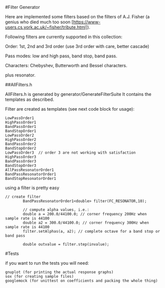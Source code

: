 #Filter Generator


Here are implemented some filters based on the filters of A.J. Fisher (a genius who died much too soon [https://www-users.cs.york.ac.uk/~fisher/tribute.html]).

Following filters are currently supported in this collection:


Order: 1st, 2nd and 3rd order (use 3rd order with care, better cascade)

Pass modes: low and high pass, band stop, band pass.

Characters: Chebyshev, Butterworth and Bessel characters.

plus resonator.



##AllFilters.h

AllFilters.h is generated by generator/GenerateFilterSuite
It contains the templates as described.

Filter are created as templates (see next code block for usage):

```
LowPassOrder1
HighPassOrder1
BandPassOrder1
BandStopOrder1
LowPassOrder2
HighPassOrder2
BandPassOrder2
BandStopOrder2
LowPassOrder3  // order 3 are not working with satisfaction
HighPassOrder3
BandPassOrder3
BandStopOrder3
AllPassResonatorOrder1
BandPassResonatorOrder1
BandStopResonatorOrder1
```

using a filter is pretty easy

```
// create filter
        BandPassResonatorOrder1<double> filter(FC_RESONATOR,10);
        
        // compute alpha values, i.e.:
        double a = 200.0/44100.0; // corner frequency 200Hz when sample rate is 44100
        double a2 = 300.0/44100.0; // corner frequency 300Hz when sample rate is 44100
        filter.setAlphas(a, a2); // complete octave for a band stop or band pass
        
        double outvalue = filter.step(invalue);
```

#Tests

if you want to run the tests you will need:

```
gnuplot (for printing the actual response graphs)
sox (for creating sample files)
googlemock (for unittest on coefficients and packing the whole thing)
```



